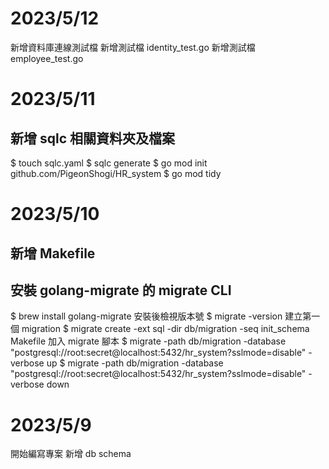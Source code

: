 # 2023/5/12
新增資料庫連線測試檔
新增測試檔 identity_test.go
新增測試檔 employee_test.go

# 2023/5/11
## 新增 sqlc 相關資料夾及檔案
 $ touch sqlc.yaml
 $ sqlc generate 
 $ go mod init github.com/PigeonShogi/HR_system
 $ go mod tidy

# 2023/5/10
## 新增 Makefile
## 安裝 golang-migrate 的 migrate CLI
 $ brew install golang-migrate
安裝後檢視版本號
 $ migrate -version
建立第一個 migration
 $ migrate create -ext sql -dir db/migration -seq init_schema
Makefile 加入 migrate 腳本
 $ migrate -path db/migration -database "postgresql://root:secret@localhost:5432/hr_system?sslmode=disable" -verbose up
 $ migrate -path db/migration -database "postgresql://root:secret@localhost:5432/hr_system?sslmode=disable" -verbose down

# 2023/5/9
開始編寫專案
新增 db schema

